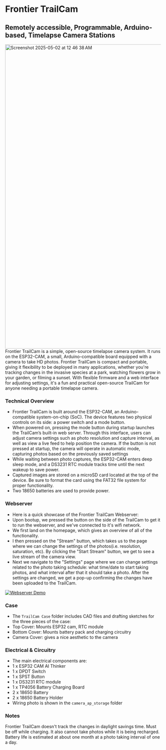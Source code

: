 # Frontier TrailCam
## Remotely accessible, Programmable, Arduino-based, Timelapse Camera Stations
<img width="982" alt="Screenshot 2025-05-02 at 12 46 38 AM" src="https://github.com/user-attachments/assets/25ab02a0-4f61-43b5-a421-9fa08e7b2a63" />
Frontier TrailCam is a simple, open-source timelapse camera system. It runs on the ESP32-CAM, a small, Arduino-compatible board equipped with a camera to take HD photos. Frontier TrailCam is compact and portable, giving it flexibility to be deployed in many applications, whether you're tracking changes in the invasive species at a park, watching flowers grow in your garden, or filming a sunset. With flexible firmware and a web interface for adjusting settings, it's a fun and practical open-source TrailCam for anyone needing a portable timelapse camera.

### Technical Overview
- Frontier TrailCam is built around the ESP32-CAM, an Arduino-compatible system-on-chip (SoC). The device features two physical controls on its side: a power switch and a mode button.
- When powered on, pressing the mode button during startup launches the TrailCam’s built-in web server. Through this interface, users can adjust camera settings such as photo resolution and capture interval, as well as view a live feed to help position the camera. If the button is not pressed at startup, the camera will operate in automatic mode, capturing photos based on the previously saved settings
- While waiting between photo captures, the ESP32-CAM enters deep sleep mode, and a DS3231 RTC module tracks time until the next wakeup to save power.
- Captured images are stored on a microSD card located at the top of the device. Be sure to format the card using the FAT32 file system for proper functionality.
- Two 18650 batteries are used to provide power.

### Webserver
- Here is a quick showcase of the Frontier TrailCam Webserver:
- Upon bootup, we pressed the button on the side of the TrailCam to get it to run the webserver, and we've connected to it's wifi network.
- We first land on the homepage, which gives an overview of all of the functionality.
- I then pressed on the "Stream" button, which takes us to the page where we can change the settings of the photos(i.e. resolution, saturation, etc). By clicking the "Start Stream" button, we get to see a live stream of the camera view.
- Next we navigate to the "Settings" page where we can change settings related to the photo taking schedule: what time/date to start taking photos, and what interval after that it should take a photo. After the settings are changed, we get a pop-up confirming the changes have been uploaded to the TrailCam.

[![Webserver Demo](https://github.com/user-attachments/assets/0e3d233f-7d71-49d6-9f52-8da293f8193f)](https://github.com/user-attachments/assets/edf6cd34-a822-4fc0-88a2-eb6a8e2fd074)
### Case
- The `TrailCam Case` folder includes CAD files and drafting sketches for the three pieces of the case:
- Top Cover: Mounts ESP32 cam, RTC module
- Bottom Cover: Mounts battery pack and charging circuitry
- Camera Cover: gives a nice aesthetic to the camera

### Electrical & Circuitry
- The main electrical components are:
- 1 x ESP32 CAM AI Thinker
- 1 x DPDT Switch
- 1 x SPST Button
- 1 x DS3231 RTC module
- 1 x TP4056 Battery Charging Board
- 2 x 18650 Battery
- 2 x 18650 Battery Holder
- Wiring photo is shown in the `camera_ap_storage` folder

### Notes
Frontier TrailCam doesn't track the changes in daylight savings time. Must be off while charging. It also cannot take photos while it is being recharged. Battery life is estimated at about one month at a photo taking interval of one a day.
